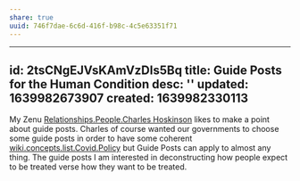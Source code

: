 ```yaml
---
share: true
uuid: 746f7dae-6c6d-416f-b98c-4c5e63351f71
---
```


---
id: 2tsCNgEJVsKAmVzDIs5Bq
title: Guide Posts for the Human Condition
desc: ''
updated: 1639982673907
created: 1639982330113
---

<!-- 
* Purpose of this post?

How to slap yourself in the face.

-->

My Zenu [Relationships.People.Charles Hoskinson](/undefined) likes to make a point about guide posts. Charles of course wanted our governments to choose some guide posts in order to have some coherent [wiki.concepts.list.Covid.Policy](/undefined) but Guide Posts can apply to almost any thing. The guide posts I am interested in deconstructing how people expect to be treated verse how they want to be treated.